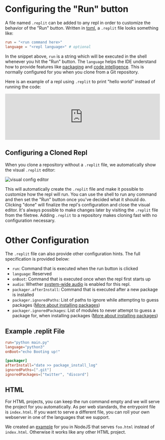 # Configuring the "Run" button

A file named `.replit` can be added to any repl in order to customize the behavior of the "Run" button. Written in [toml](https://github.com/toml-lang/toml), a `.replit` file looks something like:

```toml
run = "<run command here>"
language = "<repl language>" # optional
```

In the snippet above, `run` is a string which will be executed in the shell whenever you hit the "Run" button. The `language` helps the IDE understand how to provide features like [packaging](https://blog.replit.com/upm) and [code intelligence](https://blog.replit.com/intel). This is normally configured for you when you clone from a Git repository.

Here is an example of a repl using `.replit` to print "hello world" instead of running the code:

<iframe width="100%" src="https://replit.com/@turbio/dotreplit-example?lite=true" scrolling="no" frameborder="no" allowtransparency="true" allowfullscreen="true" sandbox="allow-forms allow-pointer-lock allow-popups allow-same-origin allow-scripts allow-modals"></iframe>

## Configuring a Cloned Repl

When you clone a repository without a `.replit` file, we automatically show the visual `.replit` editor:

![visual config editor](https://docs.replit.com/images/config_plugin.png)

This will automatically create the `.replit` file and make it possible to customize how the repl will run. You can use the shell to run any command and then set the "Run" button once you've decided what it should do. Clicking "done" will finalize the repl's configuration and close the visual editor. It's always possible to make changes later by visiting the `.replit` file from the filetree. Adding `.replit` to a repository makes cloning fast with no configuration necessary. 

# Other Configuration
The `.replit` file can also provide other configuration hints. The full specification is provided below:
- `run`: Command that is executed when the run button is clicked
- `language`: Reserved
- `onBoot`: Command that is executed once when the repl first starts up
- `audio`: Whether [system-wide audio](https://docs.replit.com/misc/playing-audio-replit) is enabled for this repl.
- `packager.afterInstall`: Command that is executed after a new package is installed
- `packager.ignoredPaths`: List of paths to ignore while attempting to guess packages ([More about installing packages](https://docs.replit.com/repls/packages/#DirectImports))
- `packager.ignoredPackages`: List of modules to never attempt to guess a package for, when installing packages ([More about installing packages](https://docs.replit.com/repls/packages/#DirectImports))

## Example .replit File

```toml
run="python main.py"
language="python3"
onBoot="echo Booting up!"

[packager]
afterInstall="date >> package_install_log"
ignoredPaths=[".git"]
ignoredPackages=["twitter", "discord"]
```

## HTML

For HTML projects, you can keep the run command empty and we will serve the project for you automatically. As per web standards, the entrypoint file is `index.html`. If you want to serve a different file, you can roll your own webserver in one of the languages that we support. 

We created an [example](https://replit.com/@amasad/run-html-non-index-file) for you in NodeJS that serves `foo.html` instead of `index.html`. Otherwise it works like any other HTML project.
